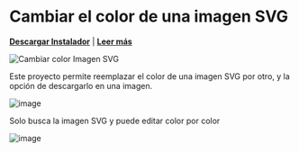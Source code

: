 # Cambiar el color de una imagen SVG

[**Descargar Instalador**](https://github.com/JuanDiegogit/CambiarColorImagenSVG/files/6469450/ImagenSVG.zip) | [**Leer más**](https://dev.to/juandiego/como-cambiar-el-color-de-una-imagen-svg-en-c-1j5m)

![Cambiar color Imagen SVG](https://user-images.githubusercontent.com/65135568/118011367-8f03ad00-b315-11eb-8920-de40a7f49f3c.png)




Este proyecto permite reemplazar el color de una imagen SVG por otro, y la opción de descargarlo en una imagen.

![image](https://user-images.githubusercontent.com/65135568/117901905-f11ace80-b291-11eb-9c72-e710ba5e67f3.png)

Solo busca la imagen SVG y puede editar color por color

![image](https://user-images.githubusercontent.com/65135568/117901971-1c052280-b292-11eb-895e-00f5c8626dae.png)



